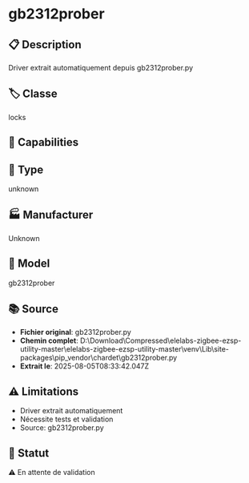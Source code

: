 # gb2312prober

## 📋 Description
Driver extrait automatiquement depuis gb2312prober.py

## 🏷️ Classe
locks

## 🔧 Capabilities


## 📡 Type
unknown

## 🏭 Manufacturer
Unknown

## 📱 Model
gb2312prober

## 📚 Source
- **Fichier original**: gb2312prober.py
- **Chemin complet**: D:\Download\Compressed\elelabs-zigbee-ezsp-utility-master\elelabs-zigbee-ezsp-utility-master\venv\Lib\site-packages\pip\_vendor\chardet\gb2312prober.py
- **Extrait le**: 2025-08-05T08:33:42.047Z

## ⚠️ Limitations
- Driver extrait automatiquement
- Nécessite tests et validation
- Source: gb2312prober.py

## 🚀 Statut
⚠️ En attente de validation
